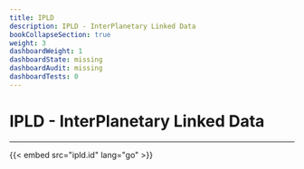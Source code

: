 ```yaml
---
title: IPLD
description: IPLD - InterPlanetary Linked Data
bookCollapseSection: true
weight: 3
dashboardWeight: 1
dashboardState: missing
dashboardAudit: missing
dashboardTests: 0
---
```


# IPLD - InterPlanetary Linked Data
---

{{< embed src="ipld.id" lang="go" >}}
